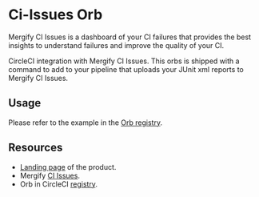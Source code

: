 # Ci-Issues Orb

Mergify CI Issues is a dashboard of your CI failures that provides 
the best insights to understand failures and improve the quality of your CI. 

CircleCI integration with Mergify CI Issues. This orbs is shipped with
a command to add to your pipeline that uploads your JUnit xml reports
to Mergify CI Issues.

## Usage

Please refer to the example in the [Orb registry](https://circleci.com/developer/orbs/orb/mergifyio/ci-issues#usage-example).

## Resources

- [Landing page](https://mergify.com/ci-issues) of the product.
- Mergify [CI Issues](https://dashboard.mergify.com/ci-issues).
- Orb in CircleCI [registry](https://circleci.com/developer/orbs/orb/mergifyio/ci-issues).
